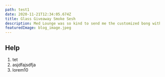 ```yaml
---
path: test1
date: 2020-11-21T12:34:05.674Z
title: Glass Giveaway Smoke Sesh
description: Med Lounge was so kind to send me the customized bong with my Stoner Mom logo used in today’s video. 
featuredImage: blog_image.jpeg
---
```

## Help

1. tet
2. asjdfajsdfja
3. lorem10